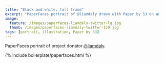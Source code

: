 ```yaml
---
title: "Black and white, full frame"
excerpt: "PaperFaces portrait of @liamdaly drawn with Paper by 53 on an iPad."
image: 
  feature: /images/paperfaces-liamdaly-twitter-lg.jpg
  thumb: /images/paperfaces-liamdaly-twitter-150.jpg
tags: [portrait, illustration, Paper by 53]
---
```


PaperFaces portrait of project donator [@liamdaly](http://twitter.com/liamdaly).

{% include boilerplate/paperfaces.html %}